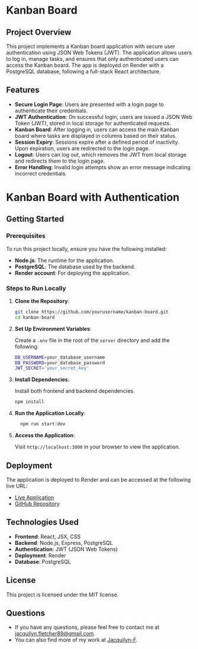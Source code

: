 # Kanban Board 

## Project Overview

This project implements a Kanban board application with secure user authentication using JSON Web Tokens (JWT). The application allows users to log in, manage tasks, and ensures that only authenticated users can access the Kanban board. The app is deployed on Render with a PostgreSQL database, following a full-stack React architecture.

## Features

- **Secure Login Page**: Users are presented with a login page to authenticate their credentials.
- **JWT Authentication**: On successful login, users are issued a JSON Web Token (JWT), stored in local storage for authenticated requests.
- **Kanban Board**: After logging in, users can access the main Kanban board where tasks are displayed in columns based on their status.
- **Session Expiry**: Sessions expire after a defined period of inactivity. Upon expiration, users are redirected to the login page.
- **Logout**: Users can log out, which removes the JWT from local storage and redirects them to the login page.
- **Error Handling**: Invalid login attempts show an error message indicating incorrect credentials.
# Kanban Board with Authentication
## Getting Started

### Prerequisites

To run this project locally, ensure you have the following installed:

- **Node.js**: The runtime for the application.
- **PostgreSQL**: The database used by the backend.
- **Render account**: For deploying the application.

### Steps to Run Locally

1. **Clone the Repository**:

    ```bash
    git clone https://github.com/yourusername/kanban-board.git
    cd kanban-board
    ```

2. **Set Up Environment Variables**:

    Create a `.env` file in the root of the `server` directory and add the following:

    ```bash
    DB_USERNAME=your_database_username
    DB_PASSWORD=your_database_password
    JWT_SECRET='your_secret_key'
    ```

3. **Install Dependencies**:

    Install both frontend and backend dependencies.

    ```bash
    npm install
    ```
    
4. **Run the Application Locally**:

    ```bash
      npm run start:dev
    ```

5. **Access the Application**:

    Visit `http://localhost:3000` in your browser to view the application.

## Deployment

The application is deployed to Render and can be accessed at the following live URL:

- [Live Application](https://kanban-board-ynbc.onrender.com)  
- [GitHub Repository](https://github.com/Jacquilyn-F/kanban_board)

## Technologies Used

- **Frontend**: React, JSX, CSS
- **Backend**: Node.js, Express, PostgreSQL
- **Authentication**: JWT (JSON Web Tokens)
- **Deployment**: Render
- **Database**: PostgreSQL

## License

This project is licensed under the MIT license.

## Questions

- If you have any questions, please feel free to contact me at [jacquilyn.fletcher89@gmail.com](mailto:jacquilyn.fletcher89@gmail.com).
- You can also find more of my work at [Jacquilyn-F](https://github.com/Jacquilyn-F).
